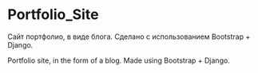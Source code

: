 # Portfolio_Site
Сайт портфолио, в виде блога.
Сделано с использованием Bootstrap + Django.


Portfolio site, in the form of a blog.
Made using Bootstrap + Django.
